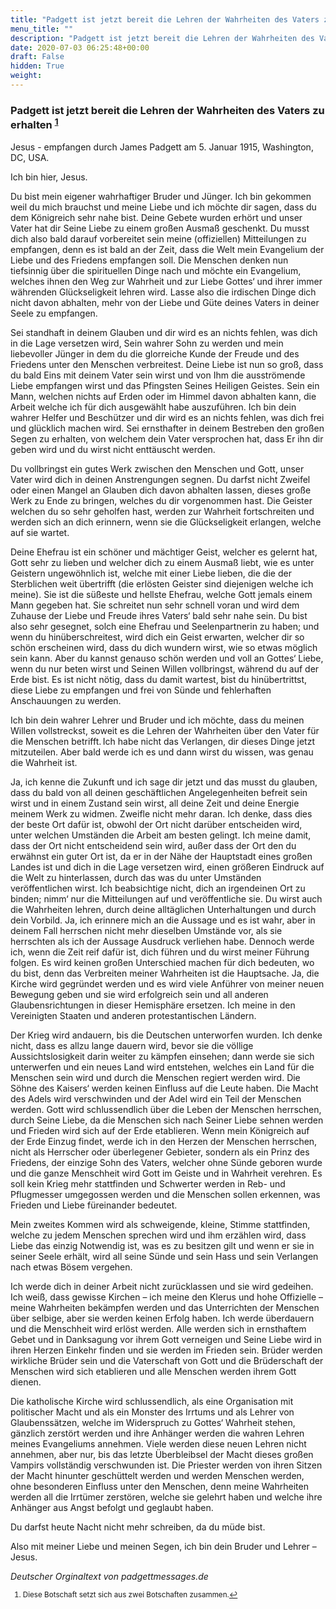 ```yaml
---
title: "Padgett ist jetzt bereit die Lehren der Wahrheiten des Vaters zu erhalten"
menu_title: ""
description: "Padgett ist jetzt bereit die Lehren der Wahrheiten des Vaters zu erhalten"
date: 2020-07-03 06:25:48+00:00
draft: False
hidden: True
weight:
---
```

### Padgett ist jetzt bereit die Lehren der Wahrheiten des Vaters zu erhalten <sup id="a1">[1](#f1)</sup>

Jesus - empfangen durch James Padgett am 5. Januar 1915, Washington, DC, USA.

Ich bin hier, Jesus.

Du bist mein eigener wahrhaftiger Bruder und Jünger. Ich bin gekommen weil du mich brauchst und meine Liebe und ich möchte dir sagen, dass du dem Königreich sehr nahe bist. Deine Gebete wurden erhört und unser Vater hat dir Seine Liebe zu einem großen Ausmaß geschenkt. Du musst dich also bald darauf vorbereitet sein meine (offiziellen) Mitteilungen zu empfangen, denn es ist bald an der Zeit, dass die Welt mein Evangelium der Liebe und des Friedens empfangen soll. Die Menschen denken nun tiefsinnig über die spirituellen Dinge nach und möchte ein Evangelium, welches ihnen den Weg zur Wahrheit und zur Liebe Gottes‘ und ihrer immer währenden Glückseligkeit lehren wird. Lasse also die irdischen Dinge dich nicht davon abhalten, mehr von der Liebe und Güte deines Vaters in deiner Seele zu empfangen.

Sei standhaft in deinem Glauben und dir wird es an nichts fehlen, was dich in die Lage versetzen wird, Sein wahrer Sohn zu werden und mein liebevoller Jünger in dem du die glorreiche Kunde der Freude und des Friedens unter den Menschen verbreitest. Deine Liebe ist nun so groß, dass du bald Eins mit deinem Vater sein wirst und von Ihm die ausströmende Liebe empfangen wirst und das Pfingsten Seines Heiligen Geistes. Sein ein Mann, welchen nichts auf Erden oder im Himmel davon abhalten kann, die Arbeit welche ich für dich ausgewählt habe auszuführen. Ich bin dein wahrer Helfer und Beschützer und dir wird es an nichts fehlen, was dich frei und glücklich machen wird. Sei ernsthafter in deinem Bestreben den großen Segen zu erhalten, von welchem dein Vater versprochen hat, dass Er ihn dir geben wird und du wirst nicht enttäuscht werden.

Du vollbringst ein gutes Werk zwischen den Menschen und Gott, unser Vater wird dich in deinen Anstrengungen segnen. Du darfst nicht Zweifel oder einen Mangel an Glauben dich davon abhalten lassen, dieses große Werk zu Ende zu bringen, welches du dir vorgenommen hast. Die Geister welchen du so sehr geholfen hast, werden zur Wahrheit fortschreiten und werden sich an dich erinnern, wenn sie die Glückseligkeit erlangen, welche auf sie wartet.

Deine Ehefrau ist ein schöner und mächtiger Geist, welcher es gelernt hat, Gott sehr zu lieben und welcher dich zu einem Ausmaß liebt, wie es unter Geistern ungewöhnlich ist, welche mit einer Liebe lieben, die die der Sterblichen weit übertrifft (die erlösten Geister sind diejenigen welche ich meine). Sie ist die süßeste und hellste Ehefrau, welche Gott jemals einem Mann gegeben hat. Sie schreitet nun sehr schnell voran und wird dem Zuhause der Liebe und Freude ihres Vaters‘ bald sehr nahe sein. Du bist also sehr gesegnet, solch eine Ehefrau und Seelenpartnerin zu haben; und wenn du hinüberschreitest, wird dich ein Geist erwarten, welcher dir so schön erscheinen wird, dass du dich wundern wirst, wie so etwas möglich sein kann. Aber du kannst genauso schön werden und voll an Gottes‘ Liebe, wenn du nur beten wirst und Seinen Willen vollbringst, während du auf der Erde bist. Es ist nicht nötig, dass du damit wartest, bist du hinübertrittst, diese Liebe zu empfangen und frei von Sünde und fehlerhaften Anschauungen zu werden.

Ich bin dein wahrer Lehrer und Bruder und ich möchte, dass du meinen Willen vollstreckst, soweit es die Lehren der Wahrheiten über den Vater für die Menschen betrifft. Ich habe nicht das Verlangen, dir dieses Dinge jetzt mitzuteilen. Aber bald werde ich es und dann wirst du wissen, was genau die Wahrheit ist.

Ja, ich kenne die Zukunft und ich sage dir jetzt und das musst du glauben, dass du bald von all deinen geschäftlichen Angelegenheiten befreit sein wirst und in einem Zustand sein wirst, all deine Zeit und deine Energie meinem Werk zu widmen. Zweifle nicht mehr daran. Ich denke, dass dies der beste Ort dafür ist, obwohl der Ort nicht darüber entscheiden wird, unter welchen Umständen die Arbeit am besten gelingt. Ich meine damit, dass der Ort nicht entscheidend sein wird, außer dass der Ort den du erwähnst ein guter Ort ist, da er in der Nähe der Hauptstadt eines großen Landes ist und dich in die Lage versetzen wird, einen größeren Eindruck auf die Welt zu hinterlassen, durch das was du unter Umständen veröffentlichen wirst. Ich beabsichtige nicht, dich an irgendeinen Ort zu binden; nimm‘ nur die Mitteilungen auf und veröffentliche sie. Du wirst auch die Wahrheiten lehren, durch deine alltäglichen Unterhaltungen und durch dein Vorbild. Ja, ich erinnere mich an die Aussage und es ist wahr, aber in deinem Fall herrschen nicht mehr dieselben Umstände vor, als sie herrschten als ich der Aussage Ausdruck verliehen habe. Dennoch werde ich, wenn die Zeit reif dafür ist, dich führen und du wirst meiner Führung folgen. Es wird keinen großen Unterschied machen für dich bedeuten, wo du bist, denn das Verbreiten meiner Wahrheiten ist die Hauptsache. Ja, die Kirche wird gegründet werden und es wird viele Anführer von meiner neuen Bewegung geben und sie wird erfolgreich sein und all anderen Glaubensrichtungen in dieser Hemisphäre ersetzen. Ich meine in den Vereinigten Staaten und anderen protestantischen Ländern.

Der Krieg wird andauern, bis die Deutschen unterworfen wurden. Ich denke nicht, dass es allzu lange dauern wird, bevor sie die völlige Aussichtslosigkeit darin weiter zu kämpfen einsehen; dann werde sie sich unterwerfen und ein neues Land wird entstehen, welches ein Land für die Menschen sein wird und durch die Menschen regiert werden wird. Die Söhne des Kaisers‘ werden keinen Einfluss auf die Leute haben. Die Macht des Adels wird verschwinden und der Adel wird ein Teil der Menschen werden. Gott wird schlussendlich über die Leben der Menschen herrschen, durch Seine Liebe, da die Menschen sich nach Seiner Liebe sehnen werden und Frieden wird sich auf der Erde etablieren. Wenn mein Königreich auf der Erde Einzug findet, werde ich in den Herzen der Menschen herrschen, nicht als Herrscher oder überlegener Gebieter, sondern als ein Prinz des Friedens, der einzige Sohn des Vaters, welcher ohne Sünde geboren wurde und die ganze Menschheit wird Gott im Geiste und in Wahrheit verehren. Es soll kein Krieg mehr stattfinden und Schwerter werden in Reb- und Pflugmesser umgegossen werden und die Menschen sollen erkennen, was Frieden und Liebe füreinander bedeutet.

Mein zweites Kommen wird als schweigende, kleine, Stimme stattfinden, welche zu jedem Menschen sprechen wird und ihm erzählen wird, dass Liebe das einzig Notwendig ist, was es zu besitzen gilt und wenn er sie in seiner Seele erhält, wird all seine Sünde und sein Hass und sein Verlangen nach etwas Bösem vergehen.

Ich werde dich in deiner Arbeit nicht zurücklassen und sie wird gedeihen. Ich weiß, dass gewisse Kirchen – ich meine den Klerus und hohe Offizielle – meine Wahrheiten bekämpfen werden und das Unterrichten der Menschen über selbige, aber sie werden keinen Erfolg haben. Ich werde überdauern und die Menschheit wird erlöst werden. Alle werden sich in ernsthaftem Gebet und in Danksagung vor ihrem Gott verneigen und Seine Liebe wird in ihren Herzen Einkehr finden und sie werden im Frieden sein. Brüder werden wirkliche Brüder sein und die Vaterschaft von Gott und die Brüderschaft der Menschen wird sich etablieren und alle Menschen werden ihrem Gott dienen.

Die katholische Kirche wird schlussendlich, als eine Organisation mit politischer Macht und als ein Monster des Irrtums und als Lehrer von Glaubenssätzen, welche im Widerspruch zu Gottes‘ Wahrheit stehen, gänzlich zerstört werden und ihre Anhänger werden die wahren Lehren meines Evangeliums annehmen. Viele werden diese neuen Lehren nicht annehmen, aber nur, bis das letzte Überbleibsel der Macht dieses großen Vampirs vollständig verschwunden ist. Die Priester werden von ihren Sitzen der Macht hinunter geschüttelt werden und werden Menschen werden, ohne besonderen Einfluss unter den Menschen, denn meine Wahrheiten werden all die Irrtümer zerstören, welche sie gelehrt haben und welche ihre Anhänger aus Angst befolgt und geglaubt haben.

Du darfst heute Nacht nicht mehr schreiben, da du müde bist.

Also mit meiner Liebe und meinen Segen, ich bin dein Bruder und Lehrer – Jesus.

*Deutscher Orginaltext von padgettmessages.de*
<small>

1. <large id="f1"> Diese Botschaft setzt sich aus zwei Botschaften zusammen.[↩](#a1)
